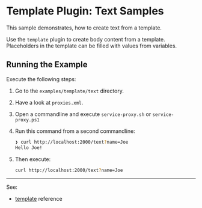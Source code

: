 # Template Plugin: Text Samples 

This sample demonstrates, how to create text from a template.

Use the `template` plugin to create body content from a template. Placeholders in the template can be filled with values from variables. 

## Running the Example

Execute the following steps:

1. Go to the `examples/template/text` directory.

2. Have a look at `proxies.xml`.

2. Open a commandline and execute `service-proxy.sh` or `service-proxy.ps1` 

3. Run this command from a second commandline: 

   ```bash
   ❯ curl http://localhost:2000/text?name=Joe
   Hello Joe!
   ```

4. Then execute:

   ```bash
   curl http://localhost:2000/text?name=Joe     
   ```

---
See:
- [template](https://membrane-soa.org/api-gateway-doc/current/configuration/reference/template.htm) reference 
